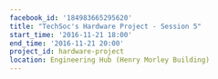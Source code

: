 ```yaml
---
facebook_id: '184983665295620'
title: "TechSoc's Hardware Project - Session 5"
start_time: '2016-11-21 18:00'
end_time: '2016-11-21 20:00'
project_id: hardware-project
location: Engineering Hub (Henry Morley Building)
---
```

